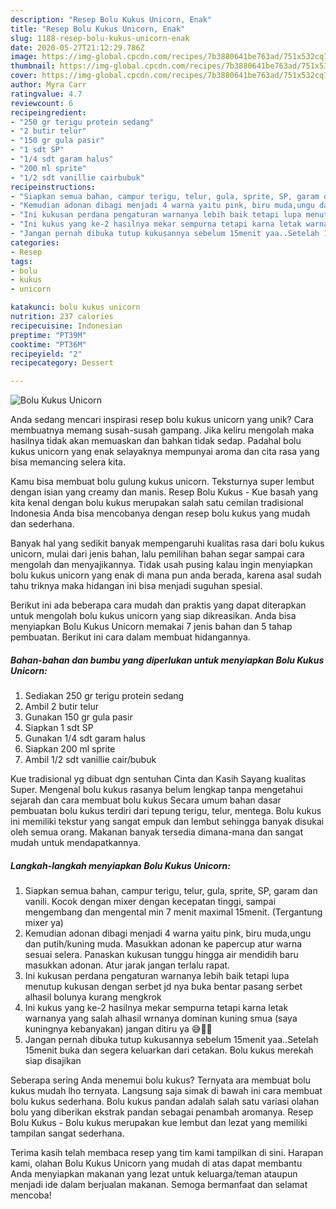 ```yaml
---
description: "Resep Bolu Kukus Unicorn, Enak"
title: "Resep Bolu Kukus Unicorn, Enak"
slug: 1188-resep-bolu-kukus-unicorn-enak
date: 2020-05-27T21:12:29.786Z
image: https://img-global.cpcdn.com/recipes/7b3880641be763ad/751x532cq70/bolu-kukus-unicorn-foto-resep-utama.jpg
thumbnail: https://img-global.cpcdn.com/recipes/7b3880641be763ad/751x532cq70/bolu-kukus-unicorn-foto-resep-utama.jpg
cover: https://img-global.cpcdn.com/recipes/7b3880641be763ad/751x532cq70/bolu-kukus-unicorn-foto-resep-utama.jpg
author: Myra Carr
ratingvalue: 4.7
reviewcount: 6
recipeingredient:
- "250 gr terigu protein sedang"
- "2 butir telur"
- "150 gr gula pasir"
- "1 sdt SP"
- "1/4 sdt garam halus"
- "200 ml sprite"
- "1/2 sdt vanillie cairbubuk"
recipeinstructions:
- "Siapkan semua bahan, campur terigu, telur, gula, sprite, SP, garam dan vanili. Kocok dengan mixer dengan kecepatan tinggi, sampai mengembang dan mengental min 7 menit maximal 15menit. (Tergantung mixer ya)"
- "Kemudian adonan dibagi menjadi 4 warna yaitu pink, biru muda,ungu dan putih/kuning muda. Masukkan adonan ke papercup atur warna sesuai selera. Panaskan kukusan tunggu hingga air mendidih baru masukkan adonan. Atur jarak jangan terlalu rapat."
- "Ini kukusan perdana pengaturan warnanya lebih baik tetapi lupa menutup kukusan dengan serbet jd nya buka bentar pasang serbet alhasil bolunya kurang mengkrok"
- "Ini kukus yang ke-2 hasilnya mekar sempurna tetapi karna letak warnanya yang salah alhasil wrnanya dominan kuning smua (saya kuningnya kebanyakan) jangan ditiru ya 😅🙏🏻"
- "Jangan pernah dibuka tutup kukusannya sebelum 15menit yaa..Setelah 15menit buka dan segera keluarkan dari cetakan. Bolu kukus merekah siap disajikan"
categories:
- Resep
tags:
- bolu
- kukus
- unicorn

katakunci: bolu kukus unicorn 
nutrition: 237 calories
recipecuisine: Indonesian
preptime: "PT39M"
cooktime: "PT36M"
recipeyield: "2"
recipecategory: Dessert

---
```



![Bolu Kukus Unicorn](https://img-global.cpcdn.com/recipes/7b3880641be763ad/751x532cq70/bolu-kukus-unicorn-foto-resep-utama.jpg)

Anda sedang mencari inspirasi resep bolu kukus unicorn yang unik? Cara membuatnya memang susah-susah gampang. Jika keliru mengolah maka hasilnya tidak akan memuaskan dan bahkan tidak sedap. Padahal bolu kukus unicorn yang enak selayaknya mempunyai aroma dan cita rasa yang bisa memancing selera kita.

Kamu bisa membuat bolu gulung kukus unicorn. Teksturnya super lembut dengan isian yang creamy dan manis. Resep Bolu Kukus - Kue basah yang kita kenal dengan bolu kukus merupakan salah satu cemilan tradisional Indonesia Anda bisa mencobanya dengan resep bolu kukus yang mudah dan sederhana.

Banyak hal yang sedikit banyak mempengaruhi kualitas rasa dari bolu kukus unicorn, mulai dari jenis bahan, lalu pemilihan bahan segar sampai cara mengolah dan menyajikannya. Tidak usah pusing kalau ingin menyiapkan bolu kukus unicorn yang enak di mana pun anda berada, karena asal sudah tahu triknya maka hidangan ini bisa menjadi suguhan spesial.


Berikut ini ada beberapa cara mudah dan praktis yang dapat diterapkan untuk mengolah bolu kukus unicorn yang siap dikreasikan. Anda bisa menyiapkan Bolu Kukus Unicorn memakai 7 jenis bahan dan 5 tahap pembuatan. Berikut ini cara dalam membuat hidangannya.

<!--inarticleads1-->

##### Bahan-bahan dan bumbu yang diperlukan untuk menyiapkan Bolu Kukus Unicorn:

1. Sediakan 250 gr terigu protein sedang
1. Ambil 2 butir telur
1. Gunakan 150 gr gula pasir
1. Siapkan 1 sdt SP
1. Gunakan 1/4 sdt garam halus
1. Siapkan 200 ml sprite
1. Ambil 1/2 sdt vanillie cair/bubuk


Kue tradisional yg dibuat dgn sentuhan Cinta dan Kasih Sayang kualitas Super. Mengenal bolu kukus rasanya belum lengkap tanpa mengetahui sejarah dan cara membuat bolu kukus Secara umum bahan dasar pembuatan bolu kukus terdiri dari tepung terigu, telur, mentega. Bolu kukus ini memiliki tekstur yang sangat empuk dan lembut sehingga banyak disukai oleh semua orang. Makanan banyak tersedia dimana-mana dan sangat mudah untuk mendapatkannya. 

<!--inarticleads2-->

##### Langkah-langkah menyiapkan Bolu Kukus Unicorn:

1. Siapkan semua bahan, campur terigu, telur, gula, sprite, SP, garam dan vanili. Kocok dengan mixer dengan kecepatan tinggi, sampai mengembang dan mengental min 7 menit maximal 15menit. (Tergantung mixer ya)
1. Kemudian adonan dibagi menjadi 4 warna yaitu pink, biru muda,ungu dan putih/kuning muda. Masukkan adonan ke papercup atur warna sesuai selera. Panaskan kukusan tunggu hingga air mendidih baru masukkan adonan. Atur jarak jangan terlalu rapat.
1. Ini kukusan perdana pengaturan warnanya lebih baik tetapi lupa menutup kukusan dengan serbet jd nya buka bentar pasang serbet alhasil bolunya kurang mengkrok
1. Ini kukus yang ke-2 hasilnya mekar sempurna tetapi karna letak warnanya yang salah alhasil wrnanya dominan kuning smua (saya kuningnya kebanyakan) jangan ditiru ya 😅🙏🏻
1. Jangan pernah dibuka tutup kukusannya sebelum 15menit yaa..Setelah 15menit buka dan segera keluarkan dari cetakan. Bolu kukus merekah siap disajikan


Seberapa sering Anda menemui bolu kukus? Ternyata ara membuat bolu kukus mudah lho ternyata. Langsung saja simak di bawah ini cara membuat bolu kukus sederhana. Bolu kukus pandan adalah salah satu variasi olahan bolu yang diberikan ekstrak pandan sebagai penambah aromanya. Resep Bolu Kukus - Bolu kukus merupakan kue lembut dan lezat yang memiliki tampilan sangat sederhana. 

Terima kasih telah membaca resep yang tim kami tampilkan di sini. Harapan kami, olahan Bolu Kukus Unicorn yang mudah di atas dapat membantu Anda menyiapkan makanan yang lezat untuk keluarga/teman ataupun menjadi ide dalam berjualan makanan. Semoga bermanfaat dan selamat mencoba!
